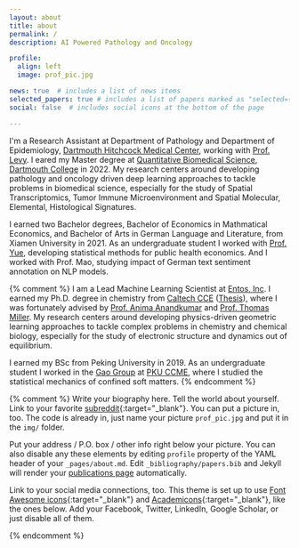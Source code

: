 ```yaml
---
layout: about
title: about
permalink: /
description: AI Powered Pathology and Oncology

profile:
  align: left
  image: prof_pic.jpg

news: true  # includes a list of news items
selected_papers: true # includes a list of papers marked as "selected={true}"
social: false  # includes social icons at the bottom of the page

---
```


I'm a Research Assistant at Department of Pathology and Department of Epidemiology, <a href="https://www.dartmouth-hitchcock.org/">Dartmouth Hitchcock Medical Center</a>, working with <a href="https://jlevy44.github.io/levylab/">Prof. Levy</a>. I eared my Master degree at <a href="https://geiselmed.dartmouth.edu/qbs/">Quantitative Biomedical Science, Dartmouth College</a> in 2022. My research centers around developing pathology and oncology driven deep learning approaches to tackle problems in biomedical science, especially for the study of Spatial Transcriptomics, Tumor Immune Microenvironment and Spatial Molecular, Elemental, Histological Signatures.

I earned two Bachelor degrees, Bachelor of Economics in Mathmatical Economics, and Bachelor of Arts in German Language and Literature, from Xiamen University in 2021. As an undergraduate student I worked with <a href="http://tensorlab.cms.caltech.edu/users/anima/group.html">Prof. Yue</a>, developing statistical methods for public health economics. And I worked with Prof. Mao, studying impact of German text sentiment annotation on NLP models.

{% comment %}
I am a Lead Machine Learning Scientist at <a href="https://www.entos.ai/about">Entos, Inc</a>. I earned my Ph.D. degree in chemistry from <a href="https://cce.caltech.edu/">Caltech CCE</a> (<a href="https://thesis.library.caltech.edu/15077">Thesis</a>), where I was fortunately advised by <a href="http://tensorlab.cms.caltech.edu/users/anima/group.html">Prof. Anima Anandkumar</a> and <a href="https://millergroup.caltech.edu/Miller_Group/Home.html">Prof. Thomas Miller</a>.  My research centers around developing physics-driven geometric learning approaches to tackle complex problems in chemistry and chemical biology, especially for the study of electronic structure and dynamics out of equilibrium.

I earned my BSc from Peking University in 2019. As an undergraduate student I worked in the <a href="https://www.chem.pku.edu.cn/gaoyq/">Gao Group</a> at <a href="https://www.chem.pku.edu.cn/en/">PKU CCME</a>, where I studied the statistical mechanics of confined soft matters.
{% endcomment %}

{% comment %}
Write your biography here. Tell the world about yourself. Link to your favorite [subreddit](http://reddit.com){:target="\_blank"}. You can put a picture in, too. The code is already in, just name your picture `prof_pic.jpg` and put it in the `img/` folder.

Put your address / P.O. box / other info right below your picture. You can also disable any these elements by editing `profile` property of the YAML header of your `_pages/about.md`. Edit `_bibliography/papers.bib` and Jekyll will render your [publications page](/al-folio/publications/) automatically.

Link to your social media connections, too. This theme is set up to use [Font Awesome icons](http://fortawesome.github.io/Font-Awesome/){:target="\_blank"} and [Academicons](https://jpswalsh.github.io/academicons/){:target="\_blank"}, like the ones below. Add your Facebook, Twitter, LinkedIn, Google Scholar, or just disable all of them.

{% endcomment %}
